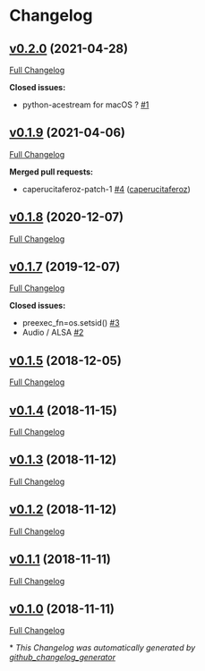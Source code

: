 # Changelog

## [v0.2.0](https://github.com/jonian/python-acestream/tree/v0.2.0) (2021-04-28)

[Full Changelog](https://github.com/jonian/python-acestream/compare/v0.1.9...v0.2.0)

**Closed issues:**

- python-acestream for macOS ? [\#1](https://github.com/jonian/python-acestream/issues/1)

## [v0.1.9](https://github.com/jonian/python-acestream/tree/v0.1.9) (2021-04-06)

[Full Changelog](https://github.com/jonian/python-acestream/compare/v0.1.8...v0.1.9)

**Merged pull requests:**

- caperucitaferoz-patch-1 [\#4](https://github.com/jonian/python-acestream/pull/4) ([caperucitaferoz](https://github.com/caperucitaferoz))

## [v0.1.8](https://github.com/jonian/python-acestream/tree/v0.1.8) (2020-12-07)

[Full Changelog](https://github.com/jonian/python-acestream/compare/v0.1.7...v0.1.8)

## [v0.1.7](https://github.com/jonian/python-acestream/tree/v0.1.7) (2019-12-07)

[Full Changelog](https://github.com/jonian/python-acestream/compare/v0.1.5...v0.1.7)

**Closed issues:**

- preexec\_fn=os.setsid\(\) [\#3](https://github.com/jonian/python-acestream/issues/3)
- Audio / ALSA [\#2](https://github.com/jonian/python-acestream/issues/2)

## [v0.1.5](https://github.com/jonian/python-acestream/tree/v0.1.5) (2018-12-05)

[Full Changelog](https://github.com/jonian/python-acestream/compare/v0.1.4...v0.1.5)

## [v0.1.4](https://github.com/jonian/python-acestream/tree/v0.1.4) (2018-11-15)

[Full Changelog](https://github.com/jonian/python-acestream/compare/v0.1.3...v0.1.4)

## [v0.1.3](https://github.com/jonian/python-acestream/tree/v0.1.3) (2018-11-12)

[Full Changelog](https://github.com/jonian/python-acestream/compare/v0.1.2...v0.1.3)

## [v0.1.2](https://github.com/jonian/python-acestream/tree/v0.1.2) (2018-11-12)

[Full Changelog](https://github.com/jonian/python-acestream/compare/v0.1.1...v0.1.2)

## [v0.1.1](https://github.com/jonian/python-acestream/tree/v0.1.1) (2018-11-11)

[Full Changelog](https://github.com/jonian/python-acestream/compare/v0.1.0...v0.1.1)

## [v0.1.0](https://github.com/jonian/python-acestream/tree/v0.1.0) (2018-11-11)

[Full Changelog](https://github.com/jonian/python-acestream/compare/44e6a530c042accffe6d6fcd83bf41f3edf8f6dc...v0.1.0)



\* *This Changelog was automatically generated by [github_changelog_generator](https://github.com/github-changelog-generator/github-changelog-generator)*
